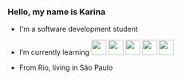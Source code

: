 ### Hello, my name is Karina

- I'm a software development student

- I’m currently learning 
            <img src="https://cdn.jsdelivr.net/gh/devicons/devicon/icons/html5/html5-original-wordmark.svg" width="30" height="30" />
             <img src="https://cdn.jsdelivr.net/gh/devicons/devicon/icons/javascript/javascript-original.svg" width="30" height="30" />
             <img src="https://cdn.jsdelivr.net/gh/devicons/devicon/icons/python/python-original.svg" width="30" height="30" />
               <img src="https://cdn.jsdelivr.net/gh/devicons/devicon/icons/css3/css3-original-wordmark.svg" width="30" height="30" />
                <img src="https://cdn.jsdelivr.net/gh/devicons/devicon/icons/salesforce/salesforce-original.svg" width="30" height="30"/>
           

- From Rio, living in São Paulo
